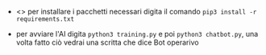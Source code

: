 - <> per installare i pacchetti necessari digita il comando ```pip3 install -r requirements.txt```

- per avviare l'AI digita ```python3 training.py``` e poi ```python3 chatbot.py```, una volta fatto ciò vedrai una scritta che dice Bot operarivo
